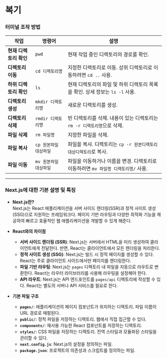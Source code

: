 # 복기

### 터미널 조작 방법

| **작업**                | **명령어**                                | **설명**                                  |
|-----------------------|-----------------------------------------|------------------------------------------|
| **현재 디렉토리 확인** | `pwd`                                   | 현재 작업 중인 디렉토리의 경로를 확인.      |
| **디렉토리 이동**      | `cd 디렉토리명`                          | 지정한 디렉토리로 이동. 상위 디렉토리로 이동하려면 `cd ..` 사용. |
| **하위 디렉토리 확인** | `ls`                                    | 현재 디렉토리의 파일 및 하위 디렉토리 목록을 확인. 상세 정보는 `ls -l` 사용. |
| **디렉토리 생성**      | `mkdir 디렉토리명`                       | 새로운 디렉토리를 생성.                   |
| **디렉토리 삭제**      | `rmdir 디렉토리명`                       | 빈 디렉토리를 삭제. 내용이 있는 디렉토리는 `rm -r 디렉토리명`으로 삭제. |
| **파일 삭제**         | `rm 파일명`                             | 지정한 파일을 삭제.                      |
| **파일 복사**         | `cp 원본파일 대상파일`                  | 파일을 복사. 디렉토리는 `cp -r 원본디렉토리 대상디렉토리`로 복사. |
| **파일 이동**         | `mv 원본파일 대상파일`                  | 파일을 이동하거나 이름을 변경. 디렉토리로 이동하려면 `mv 파일명 디렉토리명/` 사용. |



***


### Next.js에 대한 기본 설명 및 특징

- **Next.js란?**  
  Next.js는 React 애플리케이션을 서버 사이드 렌더링(SSR)과 정적 사이트 생성(SSG)으로 지원하는 프레임워크다. 페이지 기반 라우팅과 다양한 최적화 기능을 제공하여 빠르고 효율적인 웹 애플리케이션을 개발할 수 있게 해준다.

- **React와의 차이점**  
  - **서버 사이드 렌더링 (SSR)**: Next.js는 서버에서 HTML을 미리 생성하여 클라이언트에게 전달한다. 반면, React는 클라이언트에서 모든 렌더링을 처리한다.
  - **정적 사이트 생성 (SSG)**: Next.js는 빌드 시 정적 페이지를 생성할 수 있다. React는 주로 클라이언트 사이드에서만 페이지를 렌더링한다.
  - **파일 기반 라우팅**: Next.js는 `pages` 디렉토리 내 파일을 자동으로 라우트로 변환한다. React는 라우터 라이브러리를 사용해 라우팅을 설정해야 한다.
  - **API 라우트**: Next.js는 API 엔드포인트를 `pages/api` 디렉토리에 작성할 수 있다. React는 별도의 서버나 API 서비스를 필요로 한다.

- **기본 파일 구조**  
  - **`pages/`**: 애플리케이션의 페이지 컴포넌트가 위치하는 디렉토리. 파일 이름이 URL 경로로 매핑된다.
  - **`public/`**: 정적 파일을 저장하는 디렉토리. 웹에서 직접 접근할 수 있다.
  - **`components/`**: 재사용 가능한 React 컴포넌트를 저장하는 디렉토리.
  - **`styles/`**: CSS 파일을 저장하는 디렉토리. 전역 스타일과 모듈화된 스타일을 관리할 수 있다.
  - **`next.config.js`**: Next.js의 설정을 정의하는 파일.
  - **`package.json`**: 프로젝트의 의존성과 스크립트를 정의하는 파일.
